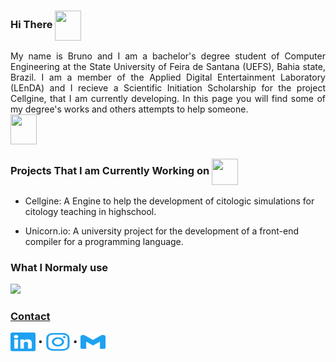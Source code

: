 ### Hi There <img align="center" height="48" width="42" src="https://media.tenor.com/images/9c161996e5a48f365999e2ba649cedc7/tenor.gif">

<p align="justify"> My name is Bruno and I am a bachelor's degree student of Computer Engineering at the State University of Feira de Santana (UEFS), Bahia state, Brazil.
I am a member of the Applied Digital Entertainment Laboratory (LEnDA) and I recieve a Scientific Initiation Scholarship for the project Cellgine, that I am currently developing.
In this page you will find some of my degree's works and others attempts to help someone. <br><img align="center" height="48" width="42" src="https://media.tenor.com/images/d66b0a462130cfd0bf63f03f77e41ac4/tenor.gif"></p>

### Projects That I am Currently Working on <img align="center" height="42" width="42" src="https://media.tenor.com/images/20be3abd731fe52f8b74480e6b404053/tenor.gif">

- <p>Cellgine: A Engine to help the development of citologic simulations for citology teaching in highschool.</p>
- <p>Unicorn.io: A university project for the development of a front-end compiler for a programming language.</p>

### What I Normaly use
<a href="https://github.com/brunoclaudino">
    <img height="180em"src="https://github-readme-stats-eight-theta.vercel.app/api/top-langs/?username=brunoclaudino&layout=compact&langs_count=8&custom_title=Programming%20Languages&title_color=8E72DC&hide_title=true">

### Contact
<p align="left">
<a href="https://www.linkedin.com/in/brunoclaudino/" target="blank"><img style="background-color: #abc" align="center" src="https://github.com/brunoclaudino/brunoclaudino/blob/3c110bc450538b61248dbd1554b19fbe5be1341b/icons/linkedin.svg" height="30" width="40" /></a>
  &bull;
<a href="https://www.instagram.com/brclaudino/" target="blank"><img align="center" src="https://github.com/brunoclaudino/brunoclaudino/blob/818f803865f4718f030cdeb253fb702212da594e/icons/instagram.svg" height="30" width="40" /></a>
  &bull;
<a href="mailto:brunoclaudinomatias@gmail.com" target="blank"><img align="center" src="https://github.com/brunoclaudino/brunoclaudino/blob/d5913c2b2212387f5e7d2e52b968d0bc7709741a/icons/gmail.svg" alt="victoria.oliveiragomes@gmail.com" height="30" width="40" /></a>
</p>

<!--
**brunoclaudino/brunoclaudino** is a ✨ _special_ ✨ repository because its `README.md` (this file) appears on your GitHub profile.

Here are some ideas to get you started:

- 🔭 I’m currently working on ...
- 🌱 I’m currently learning ...
- 👯 I’m looking to collaborate on ...
- 🤔 I’m looking for help with ...
- 💬 Ask me about ...
- 📫 How to reach me: ...
- 😄 Pronouns: ...
- ⚡ Fun fact: ...
-->
